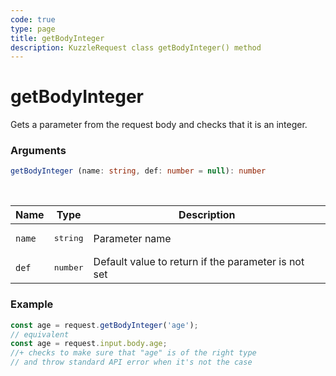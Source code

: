 ```yaml
---
code: true
type: page
title: getBodyInteger
description: KuzzleRequest class getBodyInteger() method
---
```


# getBodyInteger

<SinceBadge version="auto-version" />

Gets a parameter from the request body and checks that it is an integer.

### Arguments

```ts
getBodyInteger (name: string, def: number = null): number
```

</br>

| Name   | Type              | Description    |
|--------|-------------------|----------------|
| `name` | <pre>string</pre> | Parameter name |
| `def` | <pre>number</pre> | Default value to return if the parameter is not set |


### Example

```ts
const age = request.getBodyInteger('age');
// equivalent
const age = request.input.body.age;
//+ checks to make sure that "age" is of the right type
// and throw standard API error when it's not the case
```
